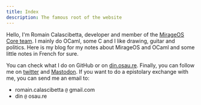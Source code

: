 ```yaml
---
title: Index
description: The famous root of the website
---
```


Hello, I'm Romain Calascibetta, developer and member of the
[MirageOS Core team][mirage]. I mainly do OCaml, some C and I like drawing,
guitar and politics. Here is my blog for my notes about MirageOS and OCaml and
some little notes in French for sure.

You can check what I do on GitHub or on [din.osau.re][din.osau.re]. Finally,
you can follow me on [twitter][twitter] and [Mastodon][mastodon]. If you want
to do a epistolary exchange with me, you can send me an email to:
- romain.calascibetta `@` gmail.com
- din `@` osau.re

[mirage]: https://mirage.io/
[din.osau.re]: https://din.osau.re/
[twitter]: https://twitter.com/Dinoosaure
[mastodon]: https://mastodon.social/web/@dinosaure
